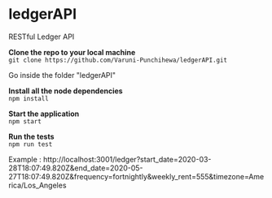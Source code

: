 # ledgerAPI
RESTful Ledger API 

**Clone the repo to your local machine** <br>
`git clone https://github.com/Varuni-Punchihewa/ledgerAPI.git`

Go inside the folder "ledgerAPI"

**Install all the node dependencies** <br>
`npm install`

**Start the application** <br>
`npm start`

**Run the tests** <br>
`npm run test`

Example : http://localhost:3001/ledger?start_date=2020-03-28T18:07:49.820Z&end_date=2020-05-27T18:07:49.820Z&frequency=fortnightly&weekly_rent=555&timezone=America/Los_Angeles
